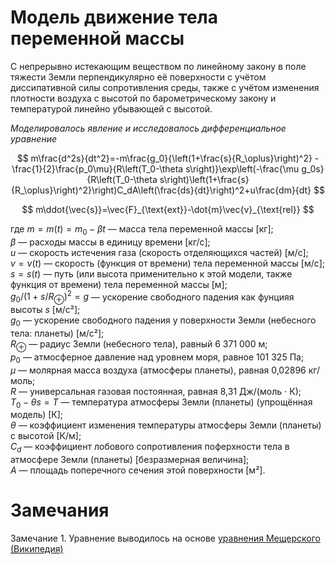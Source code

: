 # Модель движение тела переменной массы

С непрерывно истекающим веществом по линейному закону в поле тяжести Земли перпендикулярно её поверхности с учётом диссипативной силы сопротивления среды, также с учётом изменения плотности воздуха с высотой по барометрическому закону и температурой линейно убывающей с высотой.

*Моделировалось явление и исследовалось дифференциальное уравнение*

$$ m\frac{d^2s}{dt^2}=-m\frac{g_0}{\left(1+\frac{s}{R_\oplus}\right)^2} - \frac{1}{2}\frac{p_0\mu}{R\left(T_0-\theta s\right)}\exp\left(-\frac{\mu g_0s}{R\left(T_0-\theta s\right)\left(1+\frac{s}{R_\oplus}\right)^2}\right)C_dA\left(\frac{ds}{dt}\right)^2+u\frac{dm}{dt} $$

$$ m\ddot{\vec{s}}=\vec{F}_{\text{ext}}-\dot{m}\vec{v}_{\text{rel}} $$

где
$m=m(t)=m_0-\beta t$ — масса тела переменной массы \[кг\];  
$\beta$ — расходы массы в единицу времени \[кг/с\];  
$u$ — скорость истечения газа (скорость отделяющихся частей) \[м/с\];  
$v=v(t)$ — скорость (функция от времени) тела переменной массы \[м/с\];  
$s=s(t)$ — путь (или высота применительно к этой модели, также функция от времени) тела переменной массы \[м\];  
$g_0/\left(1+s/R_\oplus\right)^2=g$ — ускорение свободного падения как фунцияя высоты $s$ \[м/с²\];  
$g_0$ — ускорение свободного падения у поверхности Земли (небесного тела: планеты) \[м/с²\];  
$R_\oplus$ — радиус Земли (небесного тела), равный  6 371 000 м;  
$p_0$ — атмосферное давление над уровнем моря, равное 101 325 Па;  
$\mu$ — молярная масса воздуха (атмосферы планеты), равная 0,02896 кг/моль;  
$R$ — универсальная газовая постоянная, равная 8,31 Дж/(моль ⋅ К);  
$T_0-\theta s=T$ — температура атмосферы Земли (планеты) (упрощённая модель) \[К\];  
$\theta$ — коэффициент изменения температуры атмосферы Земли (планеты) с высотой \[К/м\];  
$C_d$ — коэффициент лобового сопротивления поферхности тела в атмосфере Земли (планеты) \[безразмерная величина\];  
$A$ — площадь поперечного сечения этой поверхности \[м²\].  

# Замечания
Замечание 1. Уравнение выводилось на основе [уравнения Мещерского (Википедия)](https://ru.wikipedia.org/wiki/Уравнение_Мещерского)  

